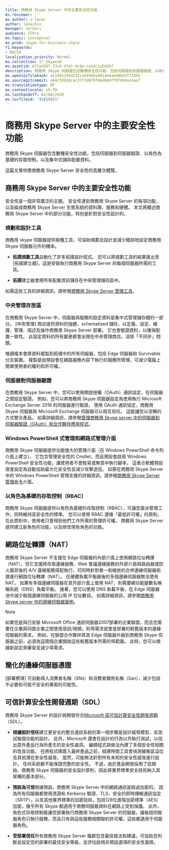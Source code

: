 ```yaml
---
title: 商務用 Skype Server 中的主要安全性功能
ms.reviewer: ''
ms.author: v-lanac
author: lanachin
manager: serdars
audience: ITPro
ms.topic: conceptual
ms.prod: skype-for-business-itpro
f1.keywords:
- NOCSH
localization_priority: Normal
ms.collection: IT_Skype16
ms.assetid: bf2a3b8f-73c6-47e1-8c9e-ca1dc1a502bf
description: 商務用 Skype 伺服器包含數種安全性功能，包括伺服器到伺服器驗證、以角色為基礎的存取控制，以及集中式儲存配置資料。
ms.openlocfilehash: ac1891194d231c4d494ba4014e4abd8bd7f1185b
ms.sourcegitcommit: e64c50818cac37f3d6f0f96d0d4ff0f4bba24aef
ms.translationtype: MT
ms.contentlocale: zh-TW
ms.lasthandoff: 02/06/2020
ms.locfileid: "41815651"
---
```

# <a name="key-security-features-in-skype-for-business-server"></a>商務用 Skype Server 中的主要安全性功能
 
商務用 Skype 伺服器包含數種安全性功能，包括伺服器到伺服器驗證、以角色為基礎的存取控制，以及集中式儲存配置資料。 
  
這篇文章供應商務用 Skype Server 安全性的高層次概覽。 
  
## <a name="key-security-features-in-skype-for-business-server"></a>商務用 Skype Server 中的主要安全性功能

安全性是一個非常廣泛的主題。 安全性達到商務用 Skype Server 的每項功能，以及組成商務用 Skype Server 生態系統的資料庫、服務和硬體。 本文將概述商務用 Skype Server 中的部分功能，特別是針對安全性設計的。
  
### <a name="planning-and-design-tools"></a>規劃和設計工具

商務用 skype 伺服器提供兩種工具，可協助規劃及設計並減少錯誤地設定商務用 Skype 伺服器元件的機率。 
  
- **拓撲規劃工具**自動化了許多拓撲設計程式。 您可以將規劃工具的結果匯出至 [拓撲建立器]，這是安裝執行商務用 Skype Server 的每個伺服器所需的工具。
    
- **拓撲**建立器會將所有配置資訊儲存在中央管理儲存區中。
    
如需這些工具的詳細資訊，請參閱[商務用 Skype Server 管理工具](../../management-tools/management-tools.md)。
  
### <a name="central-management-store"></a>中央管理存放區

在商務用 Skype Server 中，伺服器與服務的設定資料是集中式管理儲存體的一部分。 [中央管理] 商店提供資料的強健、schematized 儲存，以定義、設定、維護、管理、描述及操作商務用 Skype Server 部署。 它也會驗證資料，以確保配置一致性。 此設定資料的所有變更都會出現在中央管理商店，消除「不同步」問題。 
  
唯讀複本會將資料複製到拓撲中的所有伺服器，包括 Edge 伺服器和 Survivable 分支裝置。 複製是由預設會在網路服務內容下執行的服務所管理，可減少電腦上簡單使用者的權利和許可權。 
  
### <a name="server-to-server-authentication"></a>伺服器對伺服器驗證

在商務用 Skype Server 中，您可以使用開啟授權（OAuth）通訊協定，在伺服器之間設定驗證。 例如，您可以將商務用 Skype 伺服器設定為使用執行 Microsoft Exchange Server 2016 的伺服器進行驗證。 使用 OAuth 通訊協定，商務用 Skype 伺服器與 Microsoft Exchange 伺服器可以相互信任。 這能讓您以流暢的方式整合產品。 如需詳細資訊，請參閱[管理商務用 Skype server 中的伺服器到伺服器驗證（OAuth）和合作夥伴應用程式](../../manage/authentication/server-to-server-and-partner-applications.md)。
  
### <a name="windows-powershell-based-management-and-web-based-management-interface"></a>Windows PowerShell 式管理和網路式管理介面

商務用 Skype 伺服器提供功能強大的管理介面（在 Windows PowerShell 命令列介面上建立）。 它包含管理安全性的 Cmdlet，而且預設會啟用 Windows PowerShell 安全性功能，讓使用者不會輕易或無意中執行腳本。 這表示軟體預設值會設定為自動協助最大化安全性並減少攻擊途徑。 如需在商務用 Skype Server 中的 Windows PowerShell 管理支援的詳細資訊，請參閱[商務用 Skype Server 管理命令](../../manage/management-shell.md)介面。 
  
### <a name="role-based-access-control-rbac"></a>以角色為基礎的存取控制（RBAC）

商務用 Skype 伺服器提供以角色為基礎的存取控制（RBAC），可讓您委派管理工作，同時維持高安全性的標準。 您可以使用 RBAC 遵循「最低許可權」的原則，在此原則中，使用者只會得到他們工作所需的管理許可權。 商務用 Skype Server 提供建立新角色的功能，以及修改現有角色的功能。 
  
## <a name="network-address-translation-nat"></a>網路位址轉譯（NAT）

商務用 Skype Server 不支援在 Edge 伺服器的內部介面上使用網路位址轉譯（NAT），但它支援將存取邊緣服務、Web 會議邊緣服務的外部介面與路由器或防火牆背後的 A/V 邊緣服務搭配執行，可同時針對單一和縮放的合併邊緣伺服器拓撲進行網路位址轉譯（NAT）。 在硬體負載平衡器後的多個邊緣伺服器無法使用 NAT。 如果有多個邊緣伺服器在其外部介面上使用 NAT，則需要網功能變數名稱稱系統（DNS）負載平衡。 接著，您可以使用 DNS 負載平衡，在 Edge 伺服器池中減少每個邊緣伺服器的公用 IP 位址數目。 如需詳細資訊，請參閱[商務用 Skype server 中的邊緣伺服器案例](../../plan-your-deployment/edge-server-deployments/scenarios.md)。
  
> [!NOTE]
> 如果您是與已安裝 Microsoft Office 通訊伺服器2007部署的企業聯盟，而且您需要在企業與同盟企業之間使用音訊/視頻，則埠需求就會是部署的較舊版本的邊緣伺服器的需求。 例如，在聯盟合作夥伴將其 Edge 伺服器升級到商務用 Skype 伺服器之前，必須為這兩個企業開啟這些較舊版本所需的埠範圍。 此時，您可以根據新設定來審查並減少埠需求。 
  
## <a name="simplified-certificates-for-edge-servers"></a>簡化的邊緣伺服器憑證

[部署嚮導] 可自動填入消費者名稱（SNs）和消費者備用名稱（San），減少包括不必要和可能不安全的專案的可能性。
  
## <a name="trustworthy-computing-security-development-lifecycle-sdl"></a>可信計算安全性開發週期（SDL）

商務用 Skype Server 的設計與開發符合[Microsoft 高可信計算安全性開發週期](https://go.microsoft.com/fwlink/p/?linkid=68761)（SDL）。
  
- **根據設計信任**建立更安全的整合通訊系統的第一個步驟是設計威脅模型，並測試每個功能的設計。 此外，Microsoft 還會在設計的行為以外執行測試，以找出意外產品行為所產生的安全性漏洞。 編碼程式與做法內建了多個安全性相關的改良功能。 在將程式碼簽入最終產品之前，組建時間工具會偵測緩衝區溢位及其他潛在安全性威脅。 當然，可能無法針對所有未知的安全性威脅進行設計。 任何系統都不能保證完整的安全性。 不過，由於產品開發採用了從開始、商務用 Skype 伺服器的安全設計原則，因此將業界標準安全技術納入其架構的基本部分。
    
- **預設為可信**根據預設，商務用 Skype Server 中的網路通訊是經過加密的。 因為所有伺服器都使用憑證和 Kerberos 驗證、TLS、安全的即時傳輸通訊協定（SRTP），以及其他業界標準的加密技術，包括128位進階加密標準（AES）加密，幾乎所有 Skype 都適用于商務伺服器資料在網路上受到保護。 此外，角色式存取控制能讓您部署執行商務用 Skype Server 的伺服器，讓每個伺服器角色只執行服務，而且只有與這些服務相關聯的許可權，這些都適用于伺服器角色。
    
- **受部署信任**所有商務用 Skype Server 檔都包含最佳做法和建議，可協助您判斷並設定您的部署的最佳安全等級，並評估啟用非預設選項的安全性風險。
    

